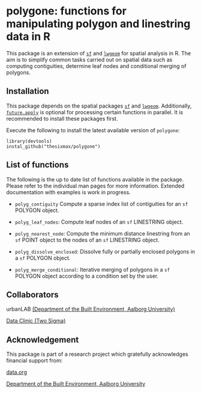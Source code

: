 # **polygone:** functions for manipulating polygon and linestring data in R

This package is an extension of [`sf`](https://github.com/r-spatial/sf) and [`lwgeom`](https://github.com/r-spatial/lwgeom) for spatial analysis in R. The aim is to simplify common tasks carried out on spatial data such as computing contiguities, determine leaf nodes and conditional merging of polygons.

## Installation

This package depends on the spatial packages [`sf`](https://github.com/r-spatial/sf) and [`lwgeom`](https://github.com/r-spatial/lwgeom). Additionally, [`future.apply`](https://github.com/HenrikBengtsson/future.apply) is optional for processing certain functions in parallel. It is recommended to install these packages first.

Execute the following to install the latest available version of `polygone`:

    library(devtools)
    instal_github("thesixmax/polygone")

## List of functions

The following is the up to date list of functions available in the package. Please refer to the individual man pages for more information. Extended documentation with examples is work in progress.

-   `polyg_contiguity` Compute a sparse index list of contiguities for an `sf` POLYGON object.

-   `polyg_leaf_nodes`: Compute leaf nodes of an `sf` LINESTRING object.

-   `polyg_nearest_node`: Compute the minimum distance linestring from an `sf` POINT object to the nodes of an `sf` LINESTRING object.

-   `polyg_dissolve_enclosed`: Dissolve fully or partially enclosed polygons in a `sf` POLYGON object.

-   `polyg_merge_conditional`: Iterative merging of polygons in a `sf` POLYGON object according to a condition set by the user.

## Collaborators

urbanLAB [(Department of the Built Environment, Aalborg University)](https://www.en.build.aau.dk)

[Data Clinic (Two Sigma)](https://dataclinic.twosigma.com)

## Acknowledgement

This package is part of a research project which gratefully acknowledges financial support from:

[data.org](https://data.org)

[Department of the Built Environment, Aalborg University](https://www.en.build.aau.dk)
